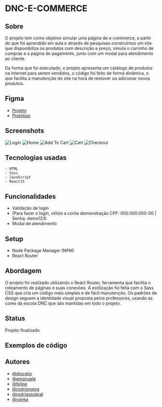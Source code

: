 # DNC-E-COMMERCE

## Sobre

O projeto tem como objetivo simular uma página de e-commerce, a partir do que foi aprendido em aula e através de pesquisas construímos um site que disponibiliza os produtos com descrição e preço, simula o carrinho de compras e a página de pagamento, junto com um modal para atendimento ao cliente.

Da forma que foi executado, o projeto apresenta um catálogo de produtos na internet para serem vendidos, o código foi feito de forma dinâmica, o que facilita a manutenção do site na hora de remover ou adicionar novos produtos.


## Figma

 - [Projeto](https://www.figma.com/file/ahJSYLTVKQLunQBYmjH5vg/dnc-ecommerce-project?node-id=39-47&t=1FfVqEBJr9oPTtX5-0)
 - [Protótipo](https://www.figma.com/proto/ahJSYLTVKQLunQBYmjH5vg/dnc-ecommerce-project?node-id=39-47&scaling=min-zoom&page-id=0%3A1&starting-point-node-id=53%3A14)
## Screenshots

![Login](https://www.linkpicture.com/q/login_30.png)
![Home](https://www.linkpicture.com/q/home_53.png)
![Add To Cart](https://www.linkpicture.com/q/addToCart.png)
![Cart](https://www.linkpicture.com/q/cart_9.png)
![Checkout](https://www.linkpicture.com/q/checkout_1.png)


## Tecnologias usadas


    - HTML
    - Sass
    - JavaScript
    - ReactJS



## Funcionalidades

- Validação de login 
- (Para fazer o login, utilize a conta demonstração CPF: 000.000.000-00 | Senha: demo123)
- Modal de atendimento


## Setup

- Node Package Manager (NPM)
- React Router

## Abordagem

 O projeto foi realizado utilizando o React Router, ferramenta que facilita o roteamento de páginas e suas conexões. A estilização foi feita com o Sass CSS que cria um código mais simples e de fácil manutenção.
 Os padrões de design seguem a identidade visual proposta pelos professores, usando as cores da escola DNC que são mantidas em todo o projeto.

## Status

Projeto finalizado

## Exemplos de código

## Autores

- [@diocelio](https://github.com/)
- [@emanuele](https://github.com/)
- [@felipe](https://github.com/dopezinho)
- [@rodrigmeira](https://github.com/rodrigmeira)
- [@rodrigosobral](https://github.com/RodrigoSobralM)
- [@yanka](https://github.com/)
